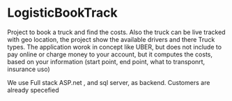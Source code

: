 # LogisticBookTrack
Project to book a truck and find the costs. Also the truck can be live tracked with geo location, the project show the available drivers and there Truck types.
The application worok in concept like UBER, but does not include to pay online or charge money to your account, but it computes the costs, based on
your information (start point, end point, what to transponrt, insurance uso)

We use Full stack ASP.net , and sql server, as backend.
Customers are already specefied 

